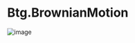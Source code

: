 # Btg.BrownianMotion
![image](https://github.com/user-attachments/assets/a4dbea3f-5732-4f9e-a550-015a64c7adaf)
